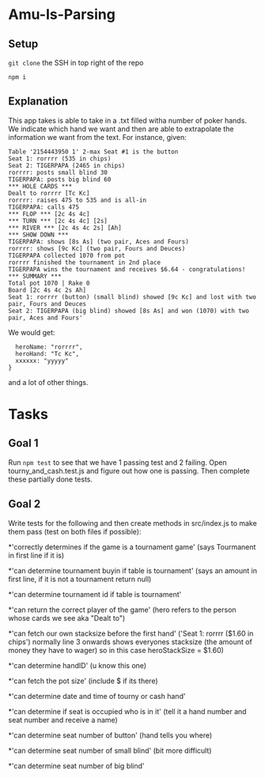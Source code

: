 # Amu-Is-Parsing

## Setup

`git clone` the SSH in top right of the repo

`npm i`

## Explanation

This app takes is able to take in a .txt filled witha number of poker hands. We indicate which hand we want and then are able to extrapolate the information we want from the text. For instance, given:

```PokerStars Hand #179581295772: Tournament #2154443950, $3.32+$0.18 USD Hold'em No Limit - Match Round I, Level V (30/60) - 2017/12/15 16:22:27 WET [2017/12/15 11:22:27 ET]
Table '2154443950 1' 2-max Seat #1 is the button
Seat 1: rorrrr (535 in chips)
Seat 2: TIGERPAPA (2465 in chips)
rorrrr: posts small blind 30
TIGERPAPA: posts big blind 60
*** HOLE CARDS ***
Dealt to rorrrr [Tc Kc]
rorrrr: raises 475 to 535 and is all-in
TIGERPAPA: calls 475
*** FLOP *** [2c 4s 4c]
*** TURN *** [2c 4s 4c] [2s]
*** RIVER *** [2c 4s 4c 2s] [Ah]
*** SHOW DOWN ***
TIGERPAPA: shows [8s As] (two pair, Aces and Fours)
rorrrr: shows [9c Kc] (two pair, Fours and Deuces)
TIGERPAPA collected 1070 from pot
rorrrr finished the tournament in 2nd place
TIGERPAPA wins the tournament and receives $6.64 - congratulations!
*** SUMMARY ***
Total pot 1070 | Rake 0
Board [2c 4s 4c 2s Ah]
Seat 1: rorrrr (button) (small blind) showed [9c Kc] and lost with two pair, Fours and Deuces
Seat 2: TIGERPAPA (big blind) showed [8s As] and won (1070) with two pair, Aces and Fours'
```

We would get:

```{id: 179581295772,
  heroName: "rorrrr",
  heroHand: "Tc Kc",
  xxxxxx: "yyyyy"
}
```

and a lot of other things.

# Tasks

## Goal 1

Run `npm test` to see that we have 1 passing test and 2 failing. Open tourny_and_cash.test.js and figure out how one is passing. Then complete these partially done tests.

## Goal 2

Write tests for the following and then create methods in src/index.js to make them pass (test on both files if possible):

\*'correctly determines if the game is a tournament game' (says Tourmanent in first line if it is)

\*'can determine tournament buyin if table is tournament' (says an amount in first line, if it is not a tournament return null)

\*'can determine tournament id if table is tournament'

\*'can return the correct player of the game' (hero refers to the person whose cards we see aka "Dealt to")

\*'can fetch our own stacksize before the first hand' ('Seat 1: rorrrr ($1.60 in chips') normally line 3 onwards shows everyones stacksize (the amount of money they have to wager) so in this case heroStackSize = $1.60)

\*'can determine handID' (u know this one)

\*'can fetch the pot size' (include $ if its there)

\*'can determine date and time of tourny or cash hand'

\*'can determine if seat is occupied who is in it' (tell it a hand number and seat number and receive a name)

\*'can determine seat number of button' (hand tells you where)

\*'can determine seat number of small blind' (bit more difficult)

\*'can determine seat number of big blind'

